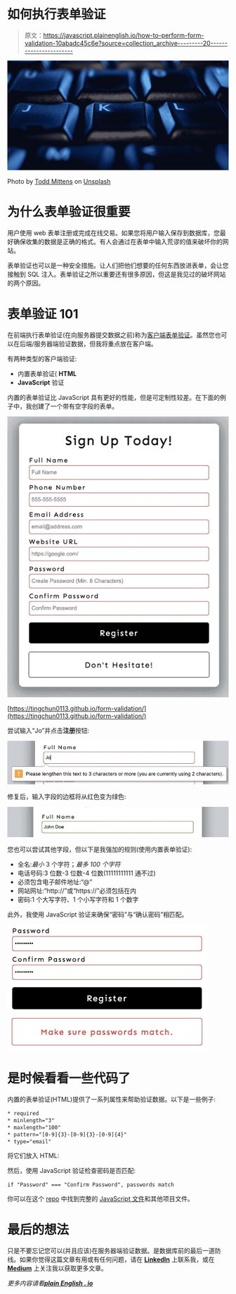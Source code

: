 # 如何执行表单验证

> 原文：<https://javascript.plainenglish.io/how-to-perform-form-validation-10abadc45c6e?source=collection_archive---------20----------------------->

![](img/1bb720d888a7523954b3a6188c3234cb.png)

Photo by [Todd Mittens](https://unsplash.com/@toddmittens?utm_source=medium&utm_medium=referral) on [Unsplash](https://unsplash.com?utm_source=medium&utm_medium=referral)

# 为什么表单验证很重要

用户使用 web 表单注册或完成在线交易。如果您将用户输入保存到数据库，您最好确保收集的数据是正确的格式。有人会通过在表单中输入荒谬的值来破坏你的网站。

表单验证也可以是一种安全措施。让人们把他们想要的任何东西放进表单，会让您接触到 SQL 注入。表单验证之所以重要还有很多原因，但这是我见过的破坏网站的两个原因。

# 表单验证 101

在前端执行表单验证(在向服务器提交数据之前)称为[客户端表单验证](https://developer.mozilla.org/en-US/docs/Learn/Forms/Form_validation)。虽然您也可以在后端/服务器端验证数据，但我将重点放在客户端。

有两种类型的客户端验证:

*   内置表单验证( **HTML**
*   **JavaScript** 验证

内置的表单验证比 JavaScript 具有更好的性能，但是可定制性较差。在下面的例子中，我创建了一个带有空字段的表单。

![](img/72b8c0c0c3f844101795d165cb797442.png)

[https://tingchun0113.github.io/form-validation/](https://tingchun0113.github.io/form-validation/)

尝试输入“Jo”并点击**注册**按钮:

![](img/94d2f6ecc582ca1a8dc8628913665877.png)

修复后，输入字段的边框将从红色变为绿色:

![](img/8cd1b200127834cf3510daa5af220271.png)

您也可以尝试其他字段，但以下是我强加的规则(使用内置表单验证):

*   全名:*最小* 3 个字符；*最多 100 个字符*
*   电话号码:3 位数-3 位数-4 位数(11111111111 通不过)
*   必须包含电子邮件地址:“@”
*   网站网址:“http://”或“https://”必须包括在内
*   密码:1 个大写字符、1 个小写字符和 1 个数字

此外，我使用 JavaScript 验证来确保“密码”与“确认密码”相匹配。

![](img/b66fff45cad2ae8a7a7a1266a69a72e4.png)

# 是时候看看一些代码了

内置的表单验证(HTML)提供了一系列属性来帮助验证数据。以下是一些例子:

```
* required
* minlength="3"
* maxlength="100"
* pattern="[0-9]{3}-[0-9]{3}-[0-9]{4}"
* type="email"
```

将它们放入 HTML:

然后，使用 JavaScript 验证检查密码是否匹配:

```
if "Password" === "Confirm Password", passwords match
```

你可以在这个 [repo](https://github.com/tingchun0113/form-validation) 中找到完整的 [JavaScript 文件](https://github.com/tingchun0113/form-validation/blob/main/script.js)和其他项目文件。

# 最后的想法

只是不要忘记您可以(并且应该)在服务器端验证数据。是数据库前的最后一道防线。如果你觉得这篇文章有用或有任何问题，请在 [**LinkedIn**](https://www.linkedin.com/in/tingchunw/) 上联系我，或在 [**Medium**](https://tingchun0113.medium.com/) 上关注我以获取更多文章。

*更多内容请看*[***plain English . io***](http://plainenglish.io/)